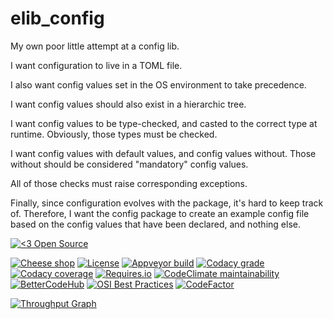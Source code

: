 elib_config
===========

My own poor little attempt at a config lib.

I want configuration to live in a TOML file.

I also want config values set in the OS environment to take precedence.

I want config values should also exist in a hierarchic tree.

I want config values to be type-checked, and casted to the correct type at runtime. Obviously, those types must be 
checked.

I want config values with default values, and config values without. Those without should be considered "mandatory" 
config values.  

All of those checks must raise corresponding exceptions.

Finally, since configuration evolves with the package, it's hard to keep track of. Therefore, I want the config 
package to create an example config file based on the config values that have been declared, and nothing else.




[![<3 Open Source](https://badges.frapsoft.com/os/v3/open-source-200x33.png?v=103)](https://github.com/ellerbrock/open-source-badges/)

[![Cheese shop](https://img.shields.io/pypi/status/epab.svg)](https://pypi.python.org/pypi/epab/)
[![License](https://img.shields.io/github/license/132nd-etcher/EPAB.svg)](https://github.com/132nd-etcher/epab/blob/master/LICENSE)
[![Appveyor build](https://img.shields.io/appveyor/ci/132nd-etcher/epab/master.svg?label=master)](https://ci.appveyor.com/project/132nd-etcher/epab)
[![Codacy grade](https://img.shields.io/codacy/grade/7413d0314ed44765a9dbde48b8c8277c.svg)](https://www.codacy.com/app/132nd-etcher/epab)
[![Codacy coverage](https://img.shields.io/codacy/coverage/7413d0314ed44765a9dbde48b8c8277c.svg)](https://www.codacy.com/app/132nd-etcher/epab)
[![Requires.io](https://requires.io/github/132nd-etcher/epab/requirements.svg?branch=master)](https://requires.io/github/132nd-etcher/epab/requirements/?branch=master)
[![CodeClimate maintainability](https://img.shields.io/codeclimate/maintainability/132nd-etcher/epab.svg)](https://codeclimate.com/github/132nd-etcher/epab)
[![BetterCodeHub](https://bettercodehub.com/edge/badge/132nd-etcher/epab?branch=master)](https://bettercodehub.com/results/132nd-etcher/epab)
[![OSI Best Practices](https://bestpractices.coreinfrastructure.org/projects/1548/badge)](https://bestpractices.coreinfrastructure.org/projects/1548)
[![CodeFactor](https://www.codefactor.io/repository/github/132nd-etcher/epab/badge)](https://www.codefactor.io/repository/github/132nd-etcher/epab)

[![Throughput Graph](https://graphs.waffle.io/132nd-etcher/epab/throughput.svg)](https://waffle.io/132nd-etcher/epab/metrics/throughput)
